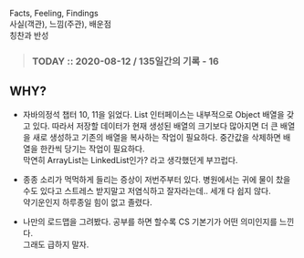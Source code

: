 Facts, Feeling, Findings  
사실(객관), 느낌(주관), 배운점  
칭찬과 반성

> ### TODAY :: 2020-08-12 / 135일간의 기록 - 16

## WHY?

* 자바의정석 챕터 10, 11을 읽었다.
  List 인터페이스는 내부적으로 Object 배열을 갖고 있다. 
  따라서 저장할 데이터가 현재 생성된 배열의 크기보다 많아지면 더 큰 배열을 새로 생성하고 기존의 배열을 복사하는 작업이 필요하다.
  중간값을 삭제하면 배열을 한칸씩 당기는 작업이 필요하다.  
  막연히 ArrayList는 LinkedList인가? 라고 생각했던게 부끄럽다. 
  
* 종종 소리가 먹먹하게 들리는 증상이 저번주부터 있다. 
  병원에서는 귀에 물이 찼을수도 있다고 스트레스 받지말고 저염식하고 잘자라는데.. 세개 다 쉽지 않다.  
  약기운인지 하루종일 힘이 없고 졸렸다.

* 나만의 로드맵을 그려봤다. 공부를 하면 할수록 CS 기본기가 어떤 의미인지를 느낀다.  
  그래도 급하지 말자.
